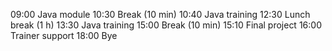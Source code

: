 09:00 Java module
10:30 Break (10 min)
10:40 Java training
12:30 Lunch break (1 h)
13:30 Java training
15:00 Break (10 min)
15:10 Final project
16:00 Trainer support
18:00 Bye

